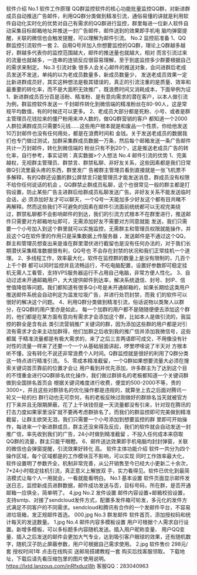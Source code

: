 软件介绍 No.1 软件工作原理 QQ群监控软件的核心功能批量监控QQ群，对新进群成员自动推送广告邮件，利用QQ群分类做到精准引流，通俗易懂的讲就是利用软件自动化实时化的优势对自己有需求的QQ群进行监控，群里每进一位新人软件自动采集目标邮箱地址并推送一封广告邮件，邮件送到的效果即手机电 脑均弹窗提醒，关联的微信也会触发提醒，可以理解为邮件引流。 No.2 监控前准备 1、QQ群监控引流软件一套 2、自用Q号并加入你想要监控的QQ群，理论上Q群越多越好，群越多代表你的监控范围越大，邮件的推送量也就越大，相对 而言引流过来的流量也就越多，一连串的连锁反应很容易理解，至于到底监控多少群要根据自己的需求来制定。 No.3 引流对象 很多人会关心邮件的推送对象，会问进群后老成员发送不发送，单纯的以为老成员数量多，新成员数量少， 发送老成员效果一定比新进群成员好，其实这种想法是极其错误的，真正的引流注重的是质量、效率和最重要的转化率，而不是大面积无效推广，既浪费时间又消耗成本，下面举例为证 1、新进群成员百分百是活粉、精准粉、是有意向需求的潜在客户，以本人做引流为例，群监控软件发送一 千封邮件转化到微信端的精准粉丝在80-90人，这是常规平均数值，有的时候还可以更多。 2、老成员大部分都是死粉、小号、或者是群主管理员花钱拉来的僵尸粉用来冲人数的，做QQ群营销的客户 都知道一个2000人群拉满群成员只需要5元钱......这些用户根本就是和废品一个性质，你给他发送10万封邮件也没有任何用处，都是在浪费时间和 金钱。关于发送老成员的数据我们也专门做过测试，加群采集群成员数据一万条，然后每个邮箱发送一条广告邮件共计一万封邮件，转化到微信端的 粉丝只有不到20个，这是推送老成员广告的转化率，自行参考，事实证明：真实数据>个人想法 No.4 邮件引流的优势 1、完美越权，无视群主管理员、群禁言、群禁私聊、非好友关系，这些因素都是我们日常做Q引流里最头疼的东西，群里发广 告被群主管理员看到直接就是一张飞机票不多解释，有的Q群还设置的群公屏禁言只能管理员才能发送消息，群成员没有权限不给你任何说话的机会 。QQ群禁止群成员私聊，这个也很常见一般的群主都是打钩设置，防止某些广告主进群后给群成员私聊发送广告。非好友关系不能发送临时会话，必 须添加好友才可以聊天，一个Q号一天能加多少好友这个都有目共睹不再解释。然而这些我们不可避免的因素在邮件引流面前统统都可以无视完美绕 过，群禁私聊都不会影响邮件的到达，我们的引流方式根本不在群里进行，推送邮件只需要对方邮箱地址即可，无需添加好友不需要对方同意就能 发送，我们只需要一个小号加入到这个群里就可以实施监控，无需群主和管理员权限就能操作，并且这个Q在软件里的作用只是采集数据上传服务器 ，发送邮件是不通过这个QQ，群主和管理员想查出来是谁在群里潜伏进行截留也是没有任何办法的，对于我们长期潜伏采集精准数据很有利，QQ号也 不会存在封禁的状况和我们正常挂机一个道理。 2、多线程工作，效率最大化，软件在监控群的数量上是没有限制的，几百个上千个群 都可以同时监控并且流畅运行，不吃电脑配置，设置好参数即可稳定挂机无需人工看管，支持VPS服务器运行不占用自己电脑，非常方便人性化。 3、自动过滤未开通邮箱用户，大大提供邮件到达率，解决系统退信、封号、封IP、信 誉值降低等问题。我们都知道有很多Q小号是未开通邮箱的，如果长期给这类用户推送邮件系统会自动判定为滥发垃圾广告，并进行处罚封禁，而我 们的软件可以很好的解决这个问题。 4、利用Q群分类做到精准引流，俗话说物以类聚人以群分，在QQ群的用户里亦是如此， 每一个加群的用户都不是随随便便去添加这个群的，他们都是在某方面有意向有需求才会添加这个群，比如本人是做引流的，我监控的群全是含有此 类引流营销推广关键词的群，因为添加这些群的用户都是对引流有需求才会来主动加群得，他们加群之后收到我的推广信并添加我微信号，这些都属 于精准流量都是有极大需求的，来了之后三言两语即可成交，不用像没有针对性的流量一样来了还要一个一个从基础层面讲起，啰里啰嗦说了半天对 方根本听不懂，没有转化不说还非常浪费个人时间。Q群监控就是很好的利用了Q群分类这一特点进行精准引流。 5、零成本精准截留，一个Q群如果想要流量大必须在搜索关键词首页靠前的位置才会让 用户看到并优先添加，许多群主为了达到这个目的不惜重金进行QQ群排名优化操作，我们做过群排名的老板都知道一个关键词群做到全国排名首页会 根据关键词难度进行收费，便宜的500-2000不等，贵的3000+，并且这些对群排名的优化操作都是违规的，就算坐上去之后面对腾讯一轮又一轮的扫 群行动也无可奈何，有的老板反映过刚做好的群排名当天就被官方打下来并且无限期屏蔽，花了上千块钱但是一天流量都没有引来，针对现在腾讯的 打击力度如果家里没矿就不要再考虑群排名了。而我们的群监控即可完美做到精准截留，让群主欲哭无泪，我们只需要一个小号添加到想要监控的群 里即可开始操作，每进来一个新进群成员，群主还没来得及反应，我们的软件就会自动发送一封推广信，率先收到我们的广告，24小时做到精准截留 ，不投入任何成本来窃取QQ群的流量，群主只能干眼瞪。 6、邮件送达效果即手机电脑均封封弹窗，关联的微信也会弹窗提醒，引流效果好转化 高。 软件主体功能介绍 软件一共分为四个操作区域，每个区域都是的工作模块互不影响，可以实现 同时工作效率最大化，软件设置明了参数齐全，机制非常完善，从公开销售至今已经大小更新二十余次，7*24小时稳定挂机引流，真正意义上解放双 手，实力看得见。软件已优化到最简洁模式让每个人一用就会，一看就能看明白。 No.1 基本设置 软件页面显示邮件发送日志，监控新成员进群数据，邮件成功发送与否，目标号码，所在群，是否开通邮箱一应俱全，简单明了。 4.jpg No.2 发件设置 邮件内容设置+邮箱校验设置，支持smtp、对接了sendcloud发件方式，配置多发件箱可轮发，多元化的发件方式满足不同客户的不同需求。sendcloud和腾讯有合作的一个发邮件平台，不容易进垃圾箱，发正规邮件首选。 000.jpg No.3 群发邮件 软件首页，添加授权码和统计每天的发送数量。 1.jpg No.4 邮件内容多模板设置 用户可根据个人需求自行设置。新增多模板，可以多标题多内容随机发送。插入用户昵称变量、 用户QQ变量、插入之后发送的邮件会更加大气专业，达到吸引客户眼球的效果，还有随机数字，随机汉子防止屏蔽参数，用户可根据自己需求使用。 2.jpg 软件售价 298元/套 授权时间1年 点击在线购买 送邮局搭建教程一套 购买后找客服领取。 下载地址，下载后请先看压缩包里的图片使用说明。https://lxtd.lanzous.com/inRfxduzl8h 客服QQ：283040963
